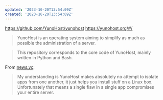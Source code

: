 ```yaml
---
updated: '2023-10-20T13:54:09Z'
created: '2023-10-20T13:54:09Z'
---
```

https://github.com/YunoHost/yunohost
https://yunohost.org/#/

> YunoHost is an operating system aiming to simplify as much as possible the administration of a server.

> This repository corresponds to the core code of YunoHost, mainly written in Python and Bash.

From [news.yc](https://news.ycombinator.com/item?id=36193416):

> My understanding is YunoHost makes absolutely no attempt to isolate apps from one another, it just helps you install stuff on a Linux box. Unfortunately that means a single flaw in a single app compromises your entire server.